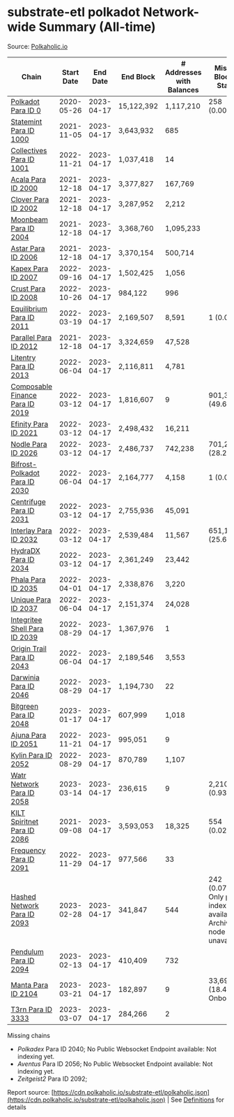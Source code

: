 # substrate-etl polkadot Network-wide Summary (All-time)

Source: [Polkaholic.io](https://polkaholic.io)


| Chain            | Start Date | End Date | End Block | # Addresses with Balances | Missing Blocks / Status |
| ---------------- | ---------- | ---------| --------- | ------------------------- | ----------------------- |
| [Polkadot Para ID 0](/polkadot/0-polkadot) | 2020-05-26 | 2023-04-17 | 15,122,392 |  1,117,210 | 258 (0.00%)  |
| [Statemint Para ID 1000](/polkadot/1000-statemint) | 2021-11-05 | 2023-04-17 | 3,643,932 |  685 |    |
| [Collectives Para ID 1001](/polkadot/1001-collectives) | 2022-11-21 | 2023-04-17 | 1,037,418 |  14 |    |
| [Acala Para ID 2000](/polkadot/2000-acala) | 2021-12-18 | 2023-04-17 | 3,377,827 |  167,769 |    |
| [Clover Para ID 2002](/polkadot/2002-clover) | 2021-12-18 | 2023-04-17 | 3,287,952 |  2,212 |    |
| [Moonbeam Para ID 2004](/polkadot/2004-moonbeam) | 2021-12-18 | 2023-04-17 | 3,368,760 |  1,095,233 |    |
| [Astar Para ID 2006](/polkadot/2006-astar) | 2021-12-18 | 2023-04-17 | 3,370,154 |  500,714 |    |
| [Kapex Para ID 2007](/polkadot/2007-kapex) | 2022-09-16 | 2023-04-17 | 1,502,425 |  1,056 |    |
| [Crust Para ID 2008](/polkadot/2008-crust) | 2022-10-26 | 2023-04-17 | 984,122 |  996 |    |
| [Equilibrium Para ID 2011](/polkadot/2011-equilibrium) | 2022-03-19 | 2023-04-17 | 2,169,507 |  8,591 | 1 (0.00%)  |
| [Parallel Para ID 2012](/polkadot/2012-parallel) | 2021-12-18 | 2023-04-17 | 3,324,659 |  47,528 |    |
| [Litentry Para ID 2013](/polkadot/2013-litentry) | 2022-06-04 | 2023-04-17 | 2,116,811 |  4,781 |    |
| [Composable Finance Para ID 2019](/polkadot/2019-composable) | 2022-03-12 | 2023-04-17 | 1,816,607 |  9 | 901,353 (49.62%)  |
| [Efinity Para ID 2021](/polkadot/2021-efinity) | 2022-03-12 | 2023-04-17 | 2,498,432 |  16,211 |    |
| [Nodle Para ID 2026](/polkadot/2026-nodle) | 2022-03-12 | 2023-04-17 | 2,486,737 |  742,238 | 701,244 (28.20%)  |
| [Bifrost-Polkadot Para ID 2030](/polkadot/2030-bifrost-dot) | 2022-06-04 | 2023-04-17 | 2,164,777 |  4,158 | 1 (0.00%)  |
| [Centrifuge Para ID 2031](/polkadot/2031-centrifuge) | 2022-03-12 | 2023-04-17 | 2,755,936 |  45,091 |    |
| [Interlay Para ID 2032](/polkadot/2032-interlay) | 2022-03-12 | 2023-04-17 | 2,539,484 |  11,567 | 651,142 (25.64%)  |
| [HydraDX Para ID 2034](/polkadot/2034-hydradx) | 2022-03-12 | 2023-04-17 | 2,361,249 |  23,442 |    |
| [Phala Para ID 2035](/polkadot/2035-phala) | 2022-04-01 | 2023-04-17 | 2,338,876 |  3,220 |    |
| [Unique Para ID 2037](/polkadot/2037-unique) | 2022-06-04 | 2023-04-17 | 2,151,374 |  24,028 |    |
| [Integritee Shell Para ID 2039](/polkadot/2039-integritee-shell) | 2022-08-29 | 2023-04-17 | 1,367,976 |  1 |    |
| [Origin Trail Para ID 2043](/polkadot/2043-origintrail) | 2022-06-04 | 2023-04-17 | 2,189,546 |  3,553 |    |
| [Darwinia Para ID 2046](/polkadot/2046-darwinia) | 2022-08-29 | 2023-04-17 | 1,194,730 |  22 |    |
| [Bitgreen Para ID 2048](/polkadot/2048-bitgreen) | 2023-01-17 | 2023-04-17 | 607,999 |  1,018 |    |
| [Ajuna Para ID 2051](/polkadot/2051-ajuna) | 2022-11-21 | 2023-04-17 | 995,051 |  9 |    |
| [Kylin Para ID 2052](/polkadot/2052-kylin) | 2022-08-29 | 2023-04-17 | 870,789 |  1,107 |    |
| [Watr Network Para ID 2058](/polkadot/2058-watr) | 2023-03-14 | 2023-04-17 | 236,615 |  9 | 2,210 (0.93%)  |
| [KILT Spiritnet Para ID 2086](/polkadot/2086-kilt) | 2021-09-08 | 2023-04-17 | 3,593,053 |  18,325 | 554 (0.02%)  |
| [Frequency Para ID 2091](/polkadot/2091-frequency) | 2022-11-29 | 2023-04-17 | 977,566 |  33 |    |
| [Hashed Network Para ID 2093](/polkadot/2093-hashed) | 2023-02-28 | 2023-04-17 | 341,847 |  544 | 242 (0.07%) Only partial index available: Archive node unavailable |
| [Pendulum Para ID 2094](/polkadot/2094-pendulum) | 2023-02-13 | 2023-04-17 | 410,409 |  732 |    |
| [Manta Para ID 2104](/polkadot/2104-manta) | 2023-03-21 | 2023-04-17 | 182,897 |  9 | 33,698 (18.42%) Onboarding |
| [T3rn Para ID 3333](/polkadot/3333-t3rn) | 2023-03-07 | 2023-04-17 | 284,266 |  2 |    |

Missing chains


* *Polkadex* Para ID 2040; No Public Websocket Endpoint available: Not indexing yet.
* *Aventus* Para ID 2056; No Public Websocket Endpoint available: Not indexing yet.
* *Zeitgeist2* Para ID 2092; 

Report source: [https://cdn.polkaholic.io/substrate-etl/polkaholic.json](https://cdn.polkaholic.io/substrate-etl/polkaholic.json) | See [Definitions](/DEFINITIONS.md) for details
